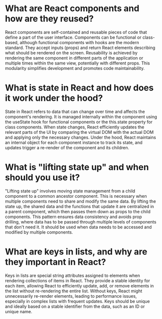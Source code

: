 # What are React components and how are they reused?

React components are self-contained and reusable pieces of code that define a part of the user interface. Components can be functional or class-based, although functional components with hooks are the modern standard. They accept inputs (props) and return React elements describing what should be rendered on the screen. Reusability is achieved by rendering the same component in different parts of the application or multiple times within the same view, potentially with different props. This modularity simplifies development and promotes code maintainability.

# What is state in React and how does it work under the hood?

State in React refers to data that can change over time and affects the component's rendering. It is managed internally within the component using the useState hook for functional components or the this.state property for class components. When state changes, React efficiently updates the relevant parts of the UI by comparing the virtual DOM with the actual DOM and applying only the necessary changes. Under the hood, React maintains an internal object for each component instance to track its state, and updates trigger a re-render of the component and its children.

# What is "lifting state up" and when should you use it?

"Lifting state up" involves moving state management from a child component to a common ancestor component. This is necessary when multiple components need to share and modify the same data. By lifting the state up, the shared data and the functions that update it are centralized in a parent component, which then passes them down as props to the child components. This pattern ensures data consistency and avoids prop drilling, where data has to be passed through multiple levels of components that don't need it. It should be used when data needs to be accessed and modified by multiple components.

# What are keys in lists, and why are they important in React?

Keys in lists are special string attributes assigned to elements when rendering collections of items in React. They provide a stable identity for each item, allowing React to efficiently update, add, or remove elements in the list without re-rendering the entire list. Without keys, React might unnecessarily re-render elements, leading to performance issues, especially in complex lists with frequent updates. Keys should be unique and ideally based on a stable identifier from the data, such as an ID or unique name.